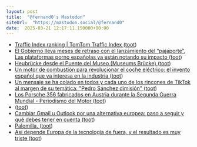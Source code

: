 ```yaml
---
layout: post
title:  "@fernand0's Mastodon"
siteUrl:  "https://mastodon.social/@fernand0"
date:  2025-03-21 12:17:11.150000+00:00
---
```

*  [Traffic Index ranking \| TomTom Traffic Index ](https://www.tomtom.com/traffic-index/ranking/?country=E) ([toot](https://mastodon.social/@fernand0/114200374879832513))
*  [El Gobierno lleva meses de retraso con el lanzamiento del “pajaporte”. Las plataformas porno españolas ya están notando su impacto ](https://www.xataka.com/legislacion-y-derechos/gobierno-lleva-meses-retraso-lanzamiento-pajaporte-plataformas-porno-espanolas-estan-notando-su-impact) ([toot](https://mastodon.social/@fernand0/114200153910988214))
*  [Heubrücke desde el Puente del Museo (Museums Brücke) ](https://www.flickr.com/photos/fernand0/54374930019) ([toot](https://mastodon.social/@fernand0/114200090010758504))
*  [Un motor de combustión para revolucionar el coche eléctrico: el invento español que ya interesa en la industria ](https://www.xataka.com/movilidad/motor-combustion-para-revolucionar-coche-electrico-espanol-tiene-toda-atencion-renault-geel) ([toot](https://mastodon.social/@fernand0/114199875380894298))
*  [Un mensaje se ha colado en todos y cada uno de los rincones de TikTok al margen de su temática: "Pedro Sánchez dimisión" ](https://www.xataka.com/magnet/pedro-sanchez-dimision-tiktok-ha-empezado-a-llenarse-mensajes-que-exigen-salida-president) ([toot](https://mastodon.social/@fernand0/114199649319948598))
*  [Los Porsche 356 fabricados en Austria durante la Segunda Guerra Mundial - Periodismo del Motor ](https://periodismodelmotor.com/porsche-356-fabricados-en-austria/326684) ([toot](https://mastodon.social/@fernand0/114198057429629186))
*  [ ](https://floss.social/@Soda) ([toot](https://mastodon.social/@fernand0/114197101812820791))
*  [Cambiar Gmail u Outlook por una alternativa europea: paso a seguir y qué debes tener en cuenta ](https://www.xataka.com/basics/cambiar-gmail-u-outlook-alternativa-europea-paso-a-seguir-que-debes-tener-cuent) ([toot](https://mastodon.social/@fernand0/114196258245554162))
*  [Palomilla. ](https://avecesunafoto.wordpress.com/2025/03/20/palomilla) ([toot](https://mastodon.social/@fernand0/114196229731990899))
*  [Así depende Europa de la tecnología de fuera, y el resultado es muy triste ](https://wwwhatsnew.com/2025/03/02/asi-depende-europa-de-la-tecnologia-de-fuera-y-el-resultado-es-muy-triste) ([toot](https://mastodon.social/@fernand0/114195959184097908))
